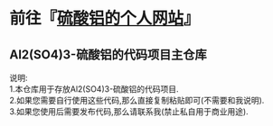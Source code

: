 前往『[硫酸铝的个人网站](https://al2so43.github.io/website/ "前往 『硫酸铝的个人网站』")』
=====
Al2(SO4)3-硫酸铝的代码项目主仓库
--------
说明: \
1.本仓库用于存放Al2(SO4)3-硫酸铝的代码项目. \
2.如果您需要自行使用这些代码,那么直接复制粘贴即可(不需要和我说明). \
3.如果您使用后需要发布代码,那么请联系我(禁止私自用于商业用途).